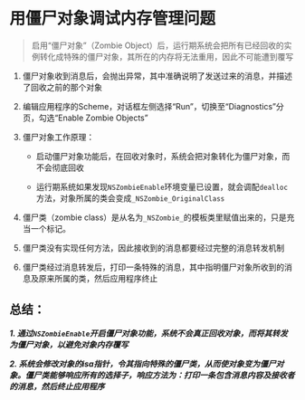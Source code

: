 # 用僵尸对象调试内存管理问题

> 启用“僵尸对象”（Zombie Object）后，运行期系统会把所有已经回收的实例转化成特殊的僵尸对象，其所在的内存将无法重用，因此不可能遭到覆写

1. 僵尸对象收到消息后，会抛出异常，其中准确说明了发送过来的消息，并描述了回收之前的那个对象

2. 编辑应用程序的Scheme，对话框左侧选择“Run”，切换至“Diagnostics”分页，勾选“Enable Zombie Objects”

3. 僵尸对象工作原理：
	
	* 启动僵尸对象功能后，在回收对象时，系统会把对象转化为僵尸对象，而不会彻底回收

	* 运行期系统如果发现`NSZombieEnable`环境变量已设置，就会调配`dealloc`方法，对象所属的类会变成`_NSZombie_OriginalClass`
	
4. 僵尸类（zombie class）是从名为`_NSZombie_`的模板类里赋值出来的，只是充当一个标记。

5. 僵尸类没有实现任何方法，因此接收到的消息都要经过完整的消息转发机制
6. 僵尸类经过消息转发后，打印一条特殊的消息，其中指明僵尸对象所收到的消息及原来所属的类，然后应用程序终止

	
## 总结：
	
***1. 通过`NSZombieEnable`开启僵尸对象功能，系统不会真正回收对象，而将其转发为僵尸对象，以避免对象内存覆写***

***2. 系统会修改对象的isa指针，令其指向特殊的僵尸类，从而使对象变为僵尸对象。僵尸类能够响应所有的选择子，响应方法为：打印一条包含消息内容及接收者的消息，然后终止应用程序***

